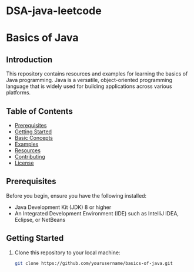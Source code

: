 ﻿# DSA-java-leetcode

# Basics of Java

## Introduction

This repository contains resources and examples for learning the basics of Java programming. Java is a versatile, object-oriented programming language that is widely used for building applications across various platforms.

## Table of Contents

- [Prerequisites](#prerequisites)
- [Getting Started](#getting-started)
- [Basic Concepts](#basic-concepts)
- [Examples](#examples)
- [Resources](#resources)
- [Contributing](#contributing)
- [License](#license)

## Prerequisites

Before you begin, ensure you have the following installed:

- Java Development Kit (JDK) 8 or higher
- An Integrated Development Environment (IDE) such as IntelliJ IDEA, Eclipse, or NetBeans

## Getting Started

1. Clone this repository to your local machine:
   ```bash
   git clone https://github.com/yourusername/basics-of-java.git

